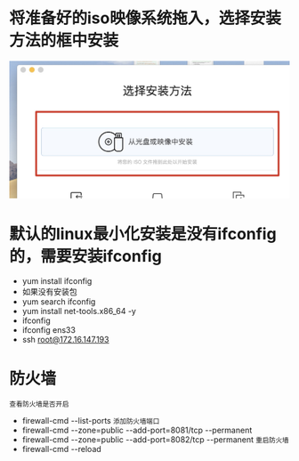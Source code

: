 # 将准备好的iso映像系统拖入，选择安装方法的框中安装
![car](./imgs/1.jpg)
# 默认的linux最小化安装是没有ifconfig的，需要安装ifconfig
- yum install ifconfig
- 如果没有安装包
- yum search ifconfig
- yum install net-tools.x86_64 -y
- ifconfig
- ifconfig ens33
- ssh root@172.16.147.193

# 防火墙
`查看防火墙是否开启`
- firewall-cmd --list-ports
`添加防火墙端口`
- firewall-cmd --zone=public --add-port=8081/tcp --permanent
- firewall-cmd --zone=public --add-port=8082/tcp --permanent
`重启防火墙`
- firewall-cmd --reload